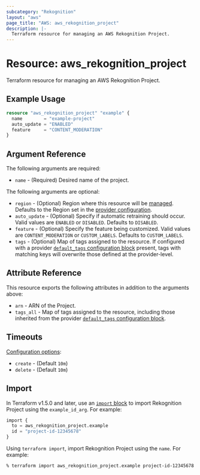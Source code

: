 ```yaml
---
subcategory: "Rekognition"
layout: "aws"
page_title: "AWS: aws_rekognition_project"
description: |-
  Terraform resource for managing an AWS Rekognition Project.
---
```


# Resource: aws_rekognition_project

Terraform resource for managing an AWS Rekognition Project.

## Example Usage

```terraform
resource "aws_rekognition_project" "example" {
  name        = "example-project"
  auto_update = "ENABLED"
  feature     = "CONTENT_MODERATION"
}
```

## Argument Reference

The following arguments are required:

* `name` - (Required) Desired name of the project.

The following arguments are optional:

* `region` - (Optional) Region where this resource will be [managed](https://docs.aws.amazon.com/general/latest/gr/rande.html#regional-endpoints). Defaults to the Region set in the [provider configuration](https://registry.terraform.io/providers/hashicorp/aws/latest/docs#aws-configuration-reference).
* `auto_update` - (Optional) Specify if automatic retraining should occur. Valid values are `ENABLED` or `DISABLED`. Defaults to `DISABLED`.
* `feature` - (Optional) Specify the feature being customized. Valid values are `CONTENT_MODERATION` or `CUSTOM_LABELS`. Defaults to `CUSTOM_LABELS`.
* `tags` - (Optional) Map of tags assigned to the resource. If configured with a provider [`default_tags` configuration block](/docs/providers/aws/index.html#default_tags-configuration-block) present, tags with matching keys will overwrite those defined at the provider-level.

## Attribute Reference

This resource exports the following attributes in addition to the arguments above:

* `arn` - ARN of the Project.
* `tags_all` - Map of tags assigned to the resource, including those inherited from the provider [`default_tags` configuration block](https://registry.terraform.io/providers/hashicorp/aws/latest/docs#default_tags-configuration-block).

## Timeouts

[Configuration options](https://developer.hashicorp.com/terraform/language/resources/syntax#operation-timeouts):

* `create` - (Default `10m`)
* `delete` - (Default `10m`)

## Import

In Terraform v1.5.0 and later, use an [`import` block](https://developer.hashicorp.com/terraform/language/import) to import Rekognition Project using the `example_id_arg`. For example:

```terraform
import {
  to = aws_rekognition_project.example
  id = "project-id-12345678"
}
```

Using `terraform import`, import Rekognition Project using the `name`. For example:

```console
% terraform import aws_rekognition_project.example project-id-12345678
```
